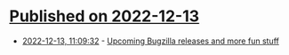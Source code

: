 # [Published on 2022-12-13](index.md)

* [2022-12-13, 11:09:32](https://news.ycombinator.com/item?id=33967257) - [Upcoming Bugzilla releases and more fun stuff](https://www.bugzilla.org/blog/2022/12/13/upcoming-releases-and-more-fun-stuff/)
